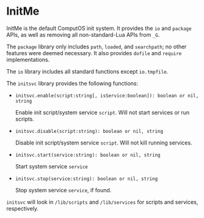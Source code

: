 # InitMe

InitMe is the default ComputOS init system. It provides the `io` and `package` APIs, as well as removing all non-standard-Lua APIs from `_G`.

The `package` library only includes `path`, `loaded`, and `searchpath`; no other features were deemed necessary. It also provides `dofile` and `require` implementations.

The `io` library includes all standard functions except `io.tmpfile`.

The `initsvc` library provides the following functions:

- `initsvc.enable(script:string[, isService:boolean]): boolean or nil, string`

  Enable init script/system service `script`. Will not start services or run scripts.

- `initsvc.disable(script:string): boolean or nil, string`

  Disable init script/system service `script`. Will not kill running services.

- `initsvc.start(service:string): boolean or nil, string`

  Start system service `service`

- `initsvc.stop(service:string): boolean or nil, string`

  Stop system service `service`, if found.

`initsvc` will look in `/lib/scripts` and `/lib/services` for scripts and services, respectively.
